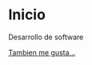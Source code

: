 # Inicio

Desarrollo de software 

[Tambien me gusta...](https://www.youtube.com/watch?v=Db86lpidcz4)
